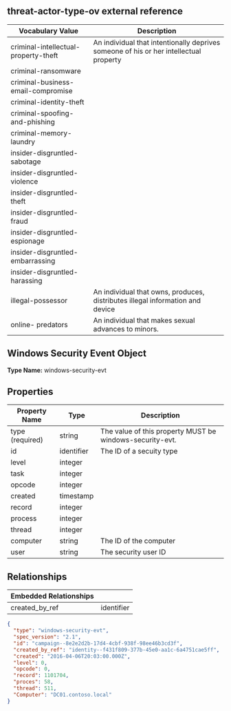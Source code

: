 ## threat-actor-type-ov external reference

| Vocabulary Value                     | Description                                                                           |
| ------------------------------------ | ------------------------------------------------------------------------------------- |
| criminal-intellectual-property-theft | An individual that intentionally deprives someone of his or her intellectual property |
| criminal-ransomware                  |                                                                                       |
| criminal-business-email-compromise   |                                                                                       |
| criminal-identity-theft              |                                                                                       |
| criminal-spoofing-and-phishing       |                                                                                       |
| criminal-memory-laundry              |                                                                                       |
| insider-disgruntled-sabotage         |                                                                                       |
| insider-disgruntled-violence         |                                                                                       |
| insider-disgruntled-theft            |                                                                                       |
| insider-disgruntled-fraud            |                                                                                       |
| insider-disgruntled-espionage        |                                                                                       |
| insider-disgruntled-embarrassing     |                                                                                       |
| insider-disgruntled-harassing        |                                                                                       |
| illegal-possessor                    | An individual that owns, produces, distributes illegal information and device         |
| online- predators                    | An individual that makes sexual advances to minors.                                   |

## Windows Security Event Object

**Type Name:** windows-security-evt

## Properties

| Property Name   | Type       | Description                                              |
| --------------- | ---------- | -------------------------------------------------------- |
| type (required) | string     | The value of this property MUST be windows-security-evt. |
| id              | identifier | The ID of a secuity type                                 |
| level           | integer    |                                                          |
| task            | integer    |                                                          |
| opcode          | integer    |                                                          |
| created         | timestamp  |                                                          |
| record          | integer    |                                                          |
| process         | integer    |                                                          |
| thread          | integer    |                                                          |
| computer        | string     | The ID of the computer                                   |
| user            | string     | The security user ID                                     |

## Relationships

| Embedded Relationships |            |
| ---------------------- | ---------- |
| created_by_ref         | identifier |

```json
{
  "type": "windows-security-evt",
  "spec_version": "2.1",
  "id": "campaign--8e2e2d2b-17d4-4cbf-938f-98ee46b3cd3f",
  "created_by_ref": "identity--f431f809-377b-45e0-aa1c-6a4751cae5ff",
  "created": "2016-04-06T20:03:00.000Z",
  "level": 0,
  "opcode": 0,
  "record": 1101704,
  "proces": 58,
  "thread": 511,
  "Computer": "DC01.contoso.local"
}
```
